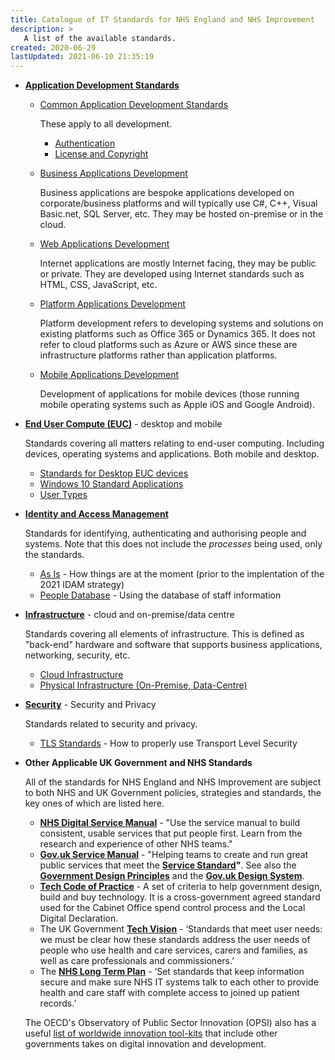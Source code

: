 ```yaml
---
title: Catalogue of IT Standards for NHS England and NHS Improvement
description: >
   A list of the available standards.
created: 2020-06-29
lastUpdated: 2021-06-10 21:35:19
---
```


- **[Application Development Standards](./application-development/readme)**
  
  - [Common Application Development Standards](./application-development/common-dev/readme)

    These apply to all development.

    - [Authentication](application-development/common-dev/authentication)
    - [License and Copyright](application-development/common-dev/code-license-and-copyright)

  - [Business Applications Development](./application-development/business-dev/readme)

    Business applications are bespoke applications developed on corporate/business platforms and will typically use C#, C++, Visual Basic.net, SQL Server, etc. They may be hosted on-premise or in the cloud.

  - [Web Applications Development](./application-development/web-dev/readme)

    Internet applications are mostly Internet facing, they may be public or private. They are developed using Internet standards such as HTML, CSS, JavaScript, etc.

  - [Platform Applications Development](./application-development/platform-dev/readme)

    Platform development refers to developing systems and solutions on existing platforms such as Office 365 or Dynamics 365. It does not refer to cloud platforms such as Azure or AWS since these are infrastructure platforms rather than application platforms.

  - [Mobile Applications Development](./application-development/mobile-dev/readme)

    Development of applications for mobile devices (those running mobile operating systems such as Apple iOS and Google Android).

- **[End User Compute (EUC)](./euc)** - desktop and mobile

  Standards covering all matters relating to end-user computing. Including devices, operating systems and applications. Both mobile and desktop.

  * [Standards for Desktop EUC devices](./euc/desktop-devices.md)
  * [Windows 10 Standard Applications](./euc/windows-10-standard-apps.md)
  * [User Types](euc/user-types)


- **[Identity and Access Management](./idam)**

  Standards for identifying, authenticating and authorising people and systems. Note that this does not include the _processes_ being used, only the standards.

  - [As Is](idam/as-is/readme) - How things are at the moment (prior to the implentation of the 2021 IDAM strategy)
  - [People Database](idam/as-is/it-people-db) - Using the database of staff information


- **[Infrastructure](./infrastructure)** - cloud and on-premise/data centre

  Standards covering all elements of infrastructure. This is defined as "back-end" hardware and software that supports business applications, networking, security, etc.

  * [Cloud Infrastructure](./infrastructure/cloud)
  * [Physical Infrastructure (On-Premise, Data-Centre)](./infrastructure/physical)

- **[Security](./security)** - Security and Privacy

  Standards related to security and privacy.

  - [TLS Standards](security/tls) - How to properly use Transport Level Security

- **Other Applicable UK Government and NHS Standards**

  All of the standards for NHS England and NHS Improvement are subject to both NHS and UK Government policies, strategies and standards, the key ones of which are listed here.

  * **[NHS Digital Service Manual](https://service-manual.nhs.uk/)** - "Use the service manual to build consistent, usable services that put people first.​ Learn from the research and experience of other NHS teams."
  * **[Gov.uk Service Manual](https://www.gov.uk/service-manual)** - "Helping teams to create and run great public services that meet the **[Service Standard](https://www.gov.uk/service-manual/service-standard)"**. See also the **[Government Design Principles](https://www.gov.uk/guidance/government-design-principles)** and the **[Gov.uk Design System](https://design-system.service.gov.uk/)**.
  * **[Tech Code of Practice](https://www.gov.uk/government/publications/technology-code-of-practice/technology-code-of-practice)** - A set of criteria to help government design, build and buy technology. It is a cross-government agreed standard used for the Cabinet Office spend control process and the Local Digital Declaration.
  * The UK Government **[Tech Vision](https://www.gov.uk/government/publications/the-future-of-healthcare-our-vision-for-digital-data-and-technology-in-health-and-care/the-future-of-healthcare-our-vision-for-digital-data-and-technology-in-health-and-care)** - ‘Standards that meet user needs: we must be clear how these standards address the user needs of people who use health and care services, carers and families, as well as care professionals and commissioners.’
  * The **[NHS Long Term Plan](https://www.longtermplan.nhs.uk/areas-of-work/digital-transformation/)** - ‘Set standards that keep information secure and make sure NHS IT systems talk to each other to provide health and care staff with complete access to joined up patient records.’​

  The OECD's Observatory of Public Sector Innovation (OPSI) also has a useful [list of worldwide innovation tool-kits](https://oecd-opsi.org/search-toolkits/) that include other governments takes on digital innovation and development.
